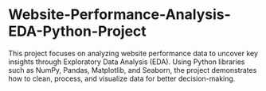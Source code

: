 # Website-Performance-Analysis-EDA-Python-Project
This project focuses on analyzing website performance data to uncover key insights through Exploratory Data Analysis (EDA). Using Python libraries such as NumPy, Pandas, Matplotlib, and Seaborn, the project demonstrates how to clean, process, and visualize data for better decision-making.
